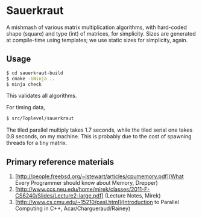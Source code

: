 # Sauerkraut

A mishmash of various matrix multiplication algorithms, with hard-coded shape
(square) and type (int) of matrices, for simplicity. Sizes are generated at
compile-time using templates; we use static sizes for simplicity, again.

## Usage

```sh
$ cd sauerkraut-build
$ cmake -GNinja ..
$ ninja check
```

This validates all algorithms.

For timing data,

```sh
$ src/Toplevel/sauerkraut
```

The tiled parallel multiply takes 1.7 seconds, while the tiled serial one takes
0.8 seconds, on my machine. This is probably due to the cost of spawning threads
for a tiny matrix.

## Primary reference materials
1. [http://people.freebsd.org/~lstewart/articles/cpumemory.pdf](What Every
Programmer should know about Memory, Drepper)
2. [http://www.ccs.neu.edu/home/mirek/classes/2011-F-CS6240/Slides/Lecture2-large.pdf]
(Lecture Notes, Mirek)
3. [http://www.cs.cmu.edu/~15210/pasl.html](Introduction to Parallel Computing
in C++, Acar/Chargueraud/Rainey)

